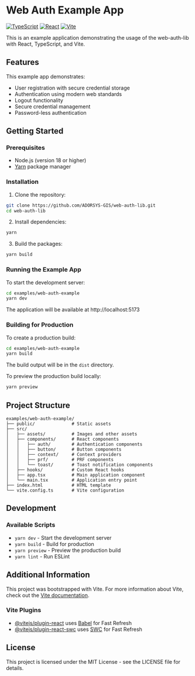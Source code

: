 # Web Auth Example App

[![TypeScript](https://img.shields.io/badge/TypeScript-4.9%2B-blue)](https://www.typescriptlang.org/)
[![React](https://img.shields.io/badge/React-18.0%2B-blue)](https://reactjs.org/)
[![Vite](https://img.shields.io/badge/Vite-5.0%2B-purple)](https://vitejs.dev/)

This is an example application demonstrating the usage of the web-auth-lib with React, TypeScript, and Vite.

## Features

This example app demonstrates:

- User registration with secure credential storage
- Authentication using modern web standards
- Logout functionality
- Secure credential management
- Password-less authentication

## Getting Started

### Prerequisites

- Node.js (version 18 or higher)
- [Yarn](https://yarnpkg.com/) package manager

### Installation

1. Clone the repository:

```bash
git clone https://github.com/ADORSYS-GIS/web-auth-lib.git
cd web-auth-lib
```

2. Install dependencies:

```bash
yarn
```

3. Build the packages:

```bash
yarn build
```

### Running the Example App

To start the development server:

```bash
cd examples/web-auth-example
yarn dev
```

The application will be available at http://localhost:5173

### Building for Production

To create a production build:

```bash
cd examples/web-auth-example
yarn build
```

The build output will be in the `dist` directory.

To preview the production build locally:

```bash
yarn preview
```

## Project Structure

```
examples/web-auth-example/
├── public/              # Static assets
├── src/
│   ├── assets/          # Images and other assets
│   ├── components/      # React components
│   │   ├── auth/        # Authentication components
│   │   ├── button/      # Button components
│   │   ├── context/     # Context providers
│   │   ├── prf/         # PRF components
│   │   └── toast/       # Toast notification components
│   ├── hooks/           # Custom React hooks
│   ├── app.tsx          # Main application component
│   └── main.tsx         # Application entry point
├── index.html           # HTML template
└── vite.config.ts       # Vite configuration
```

## Development

### Available Scripts

- `yarn dev` - Start the development server
- `yarn build` - Build for production
- `yarn preview` - Preview the production build
- `yarn lint` - Run ESLint

## Additional Information

This project was bootstrapped with Vite. For more information about Vite, check out the [Vite documentation](https://vitejs.dev/).

### Vite Plugins

- [@vitejs/plugin-react](https://github.com/vitejs/vite-plugin-react/blob/main/packages/plugin-react) uses [Babel](https://babeljs.io/) for Fast Refresh
- [@vitejs/plugin-react-swc](https://github.com/vitejs/vite-plugin-react/blob/main/packages/plugin-react-swc) uses [SWC](https://swc.rs/) for Fast Refresh

## License

This project is licensed under the MIT License - see the LICENSE file for details.
